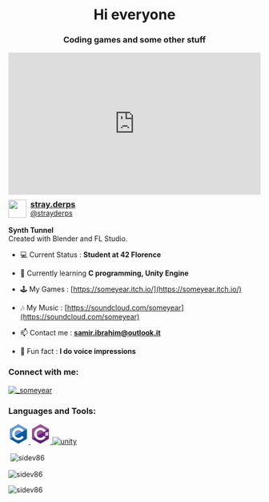 <h1 align="center">Hi everyone </h1>
<h3 align="center">Coding games and some other stuff</h3>

<div style="width:100%"><div style="height:0;padding-bottom:56.25%;position:relative;width:100%"><iframe allowfullscreen="" frameBorder="0" height="100%" src="https://giphy.com/embed/IUbIhbDiaWZsMhC4tC/video" style="left:0;position:absolute;top:0" width="100%"></iframe></div><a href="https://giphy.com/channel/strayderps" rel="noopener noreferrer" style="clear:both;display:inline-block;height:36px;line-height:18px;margin:10px 0;padding:0 0 0 44px;position:relative" target="_blank"><img alt="" src="https://media.giphy.com/avatars/strayderps/sCLqdqK9qDXV.JPG" style="height:36px;left:0;position:absolute;top:0;width:36px"/><div style="font-size:16px;font-weight:bold">stray.derps</div><div style="font-size:14px;font-weight:normal">@strayderps</div></a><p style="margin-top:6px"><strong>Synth Tunnel</strong><br/>Created with Blender and FL Studio.</p></div>

- 💻 Current Status : **Student at 42 Florence**

- 🤔 Currently learning **C programming, Unity Engine**

- 🕹️ My Games : [https://someyear.itch.io/](https://someyear.itch.io/)

- 🎶 My Music : [https://soundcloud.com/someyear](https://soundcloud.com/someyear)

- 📫 Contact me : **samir.ibrahim@outlook.it**

- 🤡 Fun fact : **I do voice impressions**

<h3 align="left">Connect with me:</h3>
<p align="left">
<a href="https://twitter.com/_someyear" target="blank"><img align="center" src="https://raw.githubusercontent.com/rahuldkjain/github-profile-readme-generator/master/src/images/icons/Social/twitter.svg" alt="_someyear" height="30" width="40" /></a>
</p>

<h3 align="left">Languages and Tools:</h3>
<p align="left"> <a href="https://www.cprogramming.com/" target="_blank" rel="noreferrer"> <img src="https://raw.githubusercontent.com/devicons/devicon/master/icons/c/c-original.svg" alt="c" width="40" height="40"/> </a> <a href="https://www.w3schools.com/cs/" target="_blank" rel="noreferrer"> <img src="https://raw.githubusercontent.com/devicons/devicon/master/icons/csharp/csharp-original.svg" alt="csharp" width="40" height="40"/> </a> <a href="https://unity.com/" target="_blank" rel="noreferrer"> <img src="https://www.vectorlogo.zone/logos/unity3d/unity3d-icon.svg" alt="unity" width="40" height="40"/> </a> </p>

<p>&nbsp;<img align="center" src="https://github-readme-stats.vercel.app/api?username=sidev86&show_icons=true&locale=en" alt="sidev86" /></p>

<p><img align="center" src="https://github-readme-streak-stats.herokuapp.com/?user=sidev86&" alt="sidev86" /></p>

<p align="left"> <img src="https://komarev.com/ghpvc/?username=sidev86&label=Profile%20views&color=0e75b6&style=flat" alt="sidev86" /> </p>


